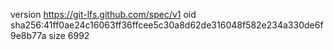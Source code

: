 version https://git-lfs.github.com/spec/v1
oid sha256:41ff0ae24c16063ff36ffcee5c30a8d62de316048f582e234a330de6f9e8b77a
size 6992
